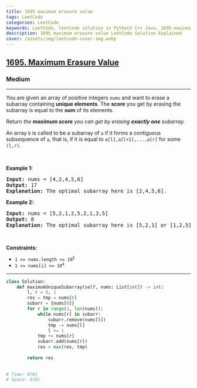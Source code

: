 ```yaml
---
title: 1695 maximum erasure value
tags: LeetCode
categories: LeetCode
keywords: LeetCode, leetcode solution in Python3 C++ Java, 1695-maximum-erasure-value solution
description: 1695 maximum erasure value LeetCode Solution Explained
cover: /assets/img/leetcode-cover-img.webp
---
```





<h2><a href="https://leetcode.com/problems/maximum-erasure-value/">1695. Maximum Erasure Value</a></h2><h3>Medium</h3><hr><div><p>You are given an array of positive integers <code>nums</code> and want to erase a subarray containing&nbsp;<strong>unique elements</strong>. The <strong>score</strong> you get by erasing the subarray is equal to the <strong>sum</strong> of its elements.</p>

<p>Return <em>the <strong>maximum score</strong> you can get by erasing <strong>exactly one</strong> subarray.</em></p>

<p>An array <code>b</code> is called to be a <span class="tex-font-style-it">subarray</span> of <code>a</code> if it forms a contiguous subsequence of <code>a</code>, that is, if it is equal to <code>a[l],a[l+1],...,a[r]</code> for some <code>(l,r)</code>.</p>

<p>&nbsp;</p>
<p><strong class="example">Example 1:</strong></p>

<pre><strong>Input:</strong> nums = [4,2,4,5,6]
<strong>Output:</strong> 17
<strong>Explanation:</strong> The optimal subarray here is [2,4,5,6].
</pre>

<p><strong class="example">Example 2:</strong></p>

<pre><strong>Input:</strong> nums = [5,2,1,2,5,2,1,2,5]
<strong>Output:</strong> 8
<strong>Explanation:</strong> The optimal subarray here is [5,2,1] or [1,2,5].
</pre>

<p>&nbsp;</p>
<p><strong>Constraints:</strong></p>

<ul>
	<li><code>1 &lt;= nums.length &lt;= 10<sup>5</sup></code></li>
	<li><code>1 &lt;= nums[i] &lt;= 10<sup>4</sup></code></li>
</ul>
</div>

---




```python
class Solution:
    def maximumUniqueSubarray(self, nums: List[int]) -> int:
        l, r = 0, 1
        res = tmp = nums[0]
        subarr = {nums[0]}
        for r in range(1, len(nums)):
            while nums[r] in subarr:
                subarr.remove(nums[l])
                tmp -= nums[l]
                l += 1
            tmp += nums[r]
            subarr.add(nums[r])
            res = max(res, tmp)
        
        return res
    
    
# Time: O(N)
# Space: O(N)
```
